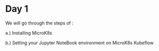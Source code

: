 

# Day 1

We will go through the steps of :

a.) Installing MicroK8s

b.) Setting your Jupyter NoteBook environment on MicroK8s Kubeflow
